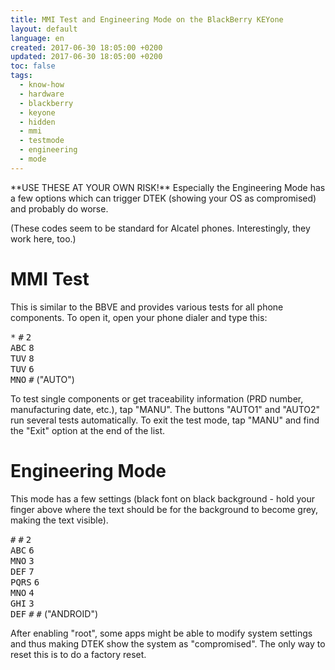 ```yaml
---
title: MMI Test and Engineering Mode on the BlackBerry KEYone
layout: default
language: en
created: 2017-06-30 18:05:00 +0200
updated: 2017-06-30 18:05:00 +0200
toc: false
tags:
  - know-how
  - hardware
  - blackberry
  - keyone
  - hidden
  - mmi
  - testmode
  - engineering
  - mode
---
```

<p><div class="notewarning" markdown="1">
**USE THESE AT YOUR OWN RISK!** Especially the Engineering Mode has a few options which can trigger
DTEK (showing your OS as compromised) and probably do worse.
</div></p>

(These codes seem to be standard for Alcatel phones. Interestingly, they work here, too.)



MMI Test
========

This is similar to the BBVE and provides various tests for all phone components. To open it, open
your phone dialer and type this:

<kbd>*</kbd> <kbd>#</kbd> <kbd>2<br/>ABC</kbd> <kbd>8<br/>TUV</kbd> <kbd>8<br/>TUV</kbd> <kbd>6<br/>MNO</kbd> <kbd>#</kbd>  ("AUTO")

To test single components or get traceability information (PRD number, manufacturing date, etc.),
tap "MANU". The buttons "AUTO1" and "AUTO2" run several tests automatically. To exit the test mode,
tap "MANU" and find the "Exit" option at the end of the list.



Engineering Mode
================

This mode has a few settings (black font on black background - hold your finger above where the
text should be for the background to become grey, making the text visible).


<kbd>*</kbd> <kbd>#</kbd> <kbd>*</kbd> <kbd>#</kbd> <kbd>2<br/>ABC</kbd> <kbd>6<br/>MNO</kbd> <kbd>3<br/>DEF</kbd> <kbd>7<br/>PQRS</kbd> <kbd>6<br/>MNO</kbd> <kbd>4<br/>GHI</kbd> <kbd>3<br/>DEF</kbd> <kbd>#</kbd> <kbd>*</kbd> <kbd>#</kbd> <kbd>*</kbd>  ("ANDROID")


<p><div class="noteimportant" markdown="1">
After enabling "root", some apps might be able to modify system settings and thus making DTEK show
the system as "compromised". The only way to reset this is to do a factory reset.
</div></p>
